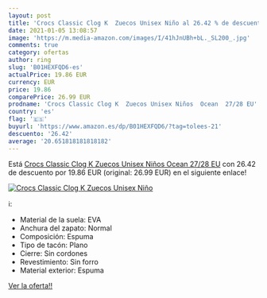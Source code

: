 ```yaml
---
layout: post
title: 'Crocs Classic Clog K  Zuecos Unisex Niño al 26.42 % de descuento'
date: 2021-01-05 13:08:57
image: 'https://m.media-amazon.com/images/I/41hJnUBh+bL._SL200_.jpg'
comments: true
category: ofertas
author: ring
slug: 'B01HEXFQD6-es'
actualPrice: 19.86 EUR
currency: EUR
price: 19.86
comparePrice: 26.99 EUR
prodname: 'Crocs Classic Clog K  Zuecos Unisex Niños  Ocean  27/28 EU'
country: 'es'
flag: '🇪🇸'
buyurl: 'https://www.amazon.es/dp/B01HEXFQD6/?tag=tolees-21'
descuento: '26.42'
average: '20.651818181818182'
---
```


Está [Crocs Classic Clog K  Zuecos Unisex Niños  Ocean  27/28 EU](https://www.amazon.es/dp/B01HEXFQD6/?tag=tolees-21) con 26.42 de descuento por 19.86 EUR (original: 26.99 EUR) en el siguiente enlace!

[![Crocs Classic Clog K  Zuecos Unisex Niño](https://m.media-amazon.com/images/I/41hJnUBh+bL._SL200_.jpg)](https://www.amazon.es/dp/B01HEXFQD6/?tag=tolees-21)

ℹ️:

- Material de la suela: EVA
- Anchura del zapato: Normal
- Composición: Espuma
- Tipo de tacón: Plano
- Cierre: Sin cordones
- Revestimiento: Sin forro
- Material exterior: Espuma

[Ver la oferta!!](https://www.amazon.es/dp/B01HEXFQD6/?tag=tolees-21)
